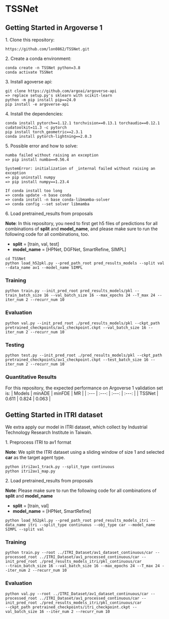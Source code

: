 # TSSNet

## Getting Started in Argoverse 1

1\. Clone this repository:
```
https://github.com/lon0862/TSSNet.git
```

2\. Create a conda environment:
```
conda create -n TSSNet python=3.8
conda activate TSSNet
```

3\. Install agoverse api:
```
git clone https://github.com/argoai/argoverse-api
=> replace setup.py's sklearn with scikit-learn
python -m pip install pip==24.0
pip install -e argoverse-api
```

4\. Install the dependencies:
```
conda install pytorch==1.12.1 torchvision==0.13.1 torchaudio==0.12.1 cudatoolkit=11.3 -c pytorch
pip install torch_geometric==2.3.1
conda install pytorch-lightning==2.0.3
```

5\. Possible error and how to solve:
```
numba failed without raising an exception
=> pip install numba==0.56.4

SystemError: initialization of _internal failed without raising an exception
=> pip uninstall numpy
=> pip install numpy==1.23.4

If conda install too long
=> conda update -n base conda
=> conda install -n base conda-libmamba-solver
=> conda config --set solver libmamba
```

6\. Load pretrained_results from proposals

**Note**: In this repository, you need to first get h5 files of predictions for all combinations of **split** and **model_name**, and please make sure to run the following code for all combinations, too.
- **split** = [train, val, test]
- **model_name** = [HPNet, DGFNet, SmartRefine, SIMPL]
```
cd TSSNet
python load_h52pkl.py --pred_path_root pred_results_models --split val --data_name av1 --model_name SIMPL
```

### Training 
```
python train.py --init_pred_root pred_results_models/pkl --train_batch_size 16 --val_batch_size 16 --max_epochs 24 --T_max 24 --iter_num 2 --recurr_num 10
```

### Evaluation
```
python val.py --init_pred_root ./pred_results_models/pkl --ckpt_path pretrained_checkpoints/av1_checkpoint.ckpt --val_batch_size 16 --iter_num 2 --recurr_num 10
```

### Testing 
```	
python test.py --init_pred_root ./pred_results_models/pkl --ckpt_path pretrained_checkpoints/av1_checkpoint.ckpt --test_batch_size 16 --iter_num 2 --recurr_num 10
```

### Quantitative Results

For this repository, the expected performance on Argoverse 1 validation set is:
| Models | minADE | minFDE | MR |
| :--- | :---: | :---: | :---: |
| TSSNet | 0.611 | 0.824 | 0.063 |

## Getting Started in ITRI dataset

We extra apply our model in ITRI dataset, which collect by Industrial Technology Research Institute in Taiwain.

1\. Preprocess ITRI to av1 format

**Note**: We split the ITRI dataset using a sliding window of size 1 and selected **car** as the target agent type.
```
python itri2av1_track.py --split_type continuous
python itri2av1_map.py
```

2\. Load pretrained_results from proposals

**Note**: Please make sure to run the following code for all combinations of **split** and **model_name**
- **split** = [train, val]
- **model_name** = [HPNet, SmartRefine]
```
python load_h52pkl.py --pred_path_root pred_results_models_itri --data_name itri --split_type continuous --obj_type car --model_name SIMPL --split val 
```

### Training
```
python train.py --root ../ITRI_Dataset/av1_dataset_continuous/car --processed_root ../ITRI_Dataset/av1_processed_continuous/car --init_pred_root ./pred_results_models_itri/pkl_continuous/car 
--train_batch_size 16 --val_batch_size 16 --max_epochs 24 --T_max 24 --iter_num 2 --recurr_num 10
```

### Evaluation
```
python val.py --root ../ITRI_Dataset/av1_dataset_continuous/car --processed_root ../ITRI_Dataset/av1_processed_continuous/car --init_pred_root ./pred_results_models_itri/pkl_continuous/car 
--ckpt_path pretrained_checkpoints/itri_checkpoint.ckpt --val_batch_size 16 --iter_num 2 --recurr_num 10
```
